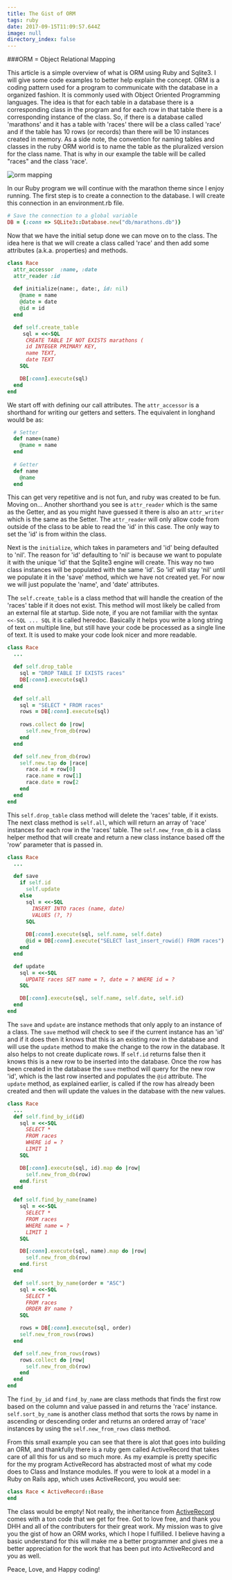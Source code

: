 ```yaml
---
title: The Gist of ORM
tags: ruby
date: 2017-09-15T11:09:57.644Z
image: null
directory_index: false
---
```

###ORM = Object Relational Mapping

This article is a simple overview of what is ORM using Ruby and Sqlite3. I will give some code examples to better help explain the concept. ORM is a coding pattern used for a program to communicate with the database in a organized fashion. It is commonly used with Object Oriented Programming languages. The idea is that for each table in a database there is a corresponding class in the program and for each row in that table there is a corresponding instance of the class. So, if there is a database called 'marathons' and it has a table with 'races' there will be a class called 'race' and if the table has 10 rows (or records) than there will be 10 instances created in memory. As a side note, the convention for naming tables and classes in the ruby ORM world is to name the table as the pluralized version for the class name. That is why in our example the table will be called "races" and the class 'race'.

![orm mapping](/images/uploads/orm1.png)

In our Ruby program we will continue with the marathon theme since I enjoy running. The first step is to create a connection to the database. I will create this connection in an environment.rb file.

```ruby
# Save the connection to a global variable
DB = {:conn => SQLite3::Database.new("db/marathons.db")}

```
Now that we have the initial setup done we can move on to the class. The idea here is that we will create a class called 'race' and then add some attributes (a.k.a. properties) and methods. 

```ruby
class Race
  attr_accessor  :name, :date
  attr_reader :id
  
  def initialize(name:, date:, id: nil)
    @name = name
    @date = date
    @id = id
  end

  def self.create_table
     sql = <<-SQL
      CREATE TABLE IF NOT EXISTS marathons (
      id INTEGER PRIMARY KEY,
      name TEXT,
      date TEXT
    SQL

    DB[:conn].execute(sql)
  end
end
```
We start off with defining our call attributes. The `attr_accessor` is a shorthand for writing our getters and setters. The equivalent in longhand would be as:

```ruby
  # Setter 
  def name=(name)
    @name = name
  end
  
  # Getter
  def name
    @name
  end
```
This can get very repetitive and is not fun, and ruby was created to be fun. Moving on... Another shorthand you see is `attr_reader` which is the same as the Getter, and as you might have guessed it there is also an `attr_writer` which is the same as the Setter. The `attr_reader` will only allow code from outside of the class to be able to read the 'id' in this case. The only way to set the 'id' is from within the class.

Next is the `initialize`, which takes in parameters and 'id' being defaulted to 'nil'. The reason for 'id' defaulting to 'nil' is because we want to populate it with the unique 'id' that the Sqlite3 engine will create. This way no two class instances will be populated with the same 'id'. So 'id' will stay 'nil' until we populate it in the 'save' method, which we have not created yet. For now we will just populate the 'name', and 'date' attributes.

The `self.create_table` is a class method that will handle the creation of the 'races' table if it does not exist. This method will most likely be called from an external file at startup. Side note, if you are not familiar with the syntax `<<-SQL ... SQL` it is called heredoc. Basically it helps you write a long string of text on multiple line, but still have your code be processed as a single line of text. It is used to make your code look nicer and more readable.

```ruby
class Race
  ...

  def self.drop_table
    sql = "DROP TABLE IF EXISTS races"
    DB[:conn].execute(sql)
  end  

  def self.all
    sql = "SELECT * FROM races"
    rows = DB[:conn].execute(sql)
    
    rows.collect do |row|
      self.new_from_db(row)
    end
  end

  def self.new_from_db(row)
    self.new.tap do |race|
      race.id = row[0]
      race.name = row[1]
      race.date = row[2
    end
  end
end
```
This `self.drop_table` class method will delete the 'races' table, if it exists. The next class method is `self.all`, which will return an array of 'race' instances for each row in the 'races' table. The `self.new_from_db` is a class helper method that will create and return a new class instance based off the 'row' parameter that is passed in.

```ruby
class Race
  ...

  def save
    if self.id
      self.update
    else
      sql = <<-SQL
        INSERT INTO races (name, date)
        VALUES (?, ?)
      SQL
      
      DB[:conn].execute(sql, self.name, self.date)
      @id = DB[:conn].execute("SELECT last_insert_rowid() FROM races").flatten.first
    end
  end

  def update
    sql = <<-SQL
      UPDATE races SET name = ?, date = ? WHERE id = ?
    SQL

    DB[:conn].execute(sql, self.name, self.date, self.id)
  end
end
```

The `save` and `update` are instance methods that only apply to an instance of a class. The `save` method will check to see if the current instance has an 'id' and if it does then it knows that this is an existing row in the database and will use the `update` method to make the change to the row in the database. It also helps to not create duplicate rows. If `self.id` returns false then it knows this is a new row to be inserted into the database. Once the row has been created in the database the `save` method will query for the new row 'id', which is the last row inserted and populates the `@id` attribute. The `update` method, as explained earlier, is called if the row has already been created and then will update the values in the database with the new values.

```ruby
class Race
  ...
  def self.find_by_id(id)
    sql = <<-SQL
      SELECT *
      FROM races
      WHERE id = ?
      LIMIT 1
    SQL

    DB[:conn].execute(sql, id).map do |row|
      self.new_from_db(row)
    end.first
  end

  def self.find_by_name(name)
    sql = <<-SQL
      SELECT *
      FROM races
      WHERE name = ?
      LIMIT 1
    SQL

    DB[:conn].execute(sql, name).map do |row|
      self.new_from_db(row)
    end.first
  end

  def self.sort_by_name(order = "ASC")
    sql = <<-SQL
      SELECT *
      FROM races
      ORDER BY name ?
    SQL

    rows = DB[:conn].execute(sql, order)
    self.new_from_rows(rows)
  end

  def self.new_from_rows(rows)
    rows.collect do |row|
      self.new_from_db(row)
    end
  end
end
```

The `find_by_id` and `find_by_name` are class methods that finds the first row based on the column and value passed in and returns the 'race' instance. `self.sort_by_name` is another class method that sorts the rows by name in ascending or descending order and returns an ordered array of 'race' instances by using the `self.new_from_rows` class method.

From this small example you can see that there is alot that goes into building an ORM, and thankfully there is a ruby gem called ActiveRecord that takes care of all this for us and so much more. As my example is pretty specific for the my program ActiveRecord has abstracted most of what my code does to Class and Instance modules. If you were to look at a model in a Ruby on Rails app, which uses ActiveRecord, you would see:

```ruby
class Race < ActiveRecord::Base
end
```
The class would be empty! Not really, the inheritance from [ActiveRecord](https://rubygems.org/gems/activerecord/versions/5.0.0.1) comes with a ton code that we get for free. Got to love free, and thank you DHH and all of the contributers for their great work. My mission was to give you the gist of how an ORM works, which I hope I fulfilled. I believe having a basic understand for this will make me a better programmer and gives me a better appreciation for the work that has been put into ActiveRecord and you as well.

Peace, Love, and Happy coding!
